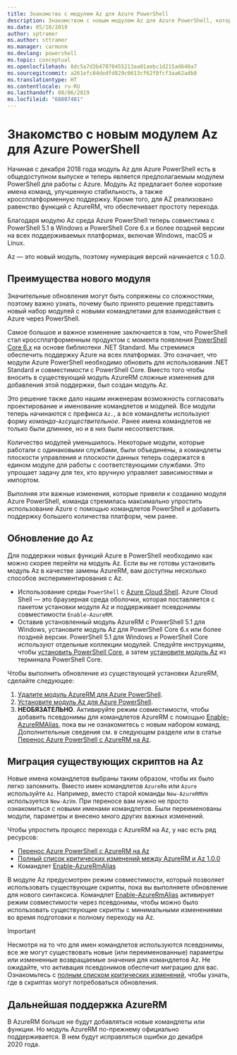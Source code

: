 ```yaml
---
title: Знакомство с модулем Az для Azure PowerShell
description: Знакомством с новым модулем Az для Azure PowerShell, который заменяет модуль AzureRM.
ms.date: 05/10/2019
author: sptramer
ms.author: sttramer
ms.manager: carmonm
ms.devlang: powershell
ms.topic: conceptual
ms.openlocfilehash: 8dc5a7d3b47870455213aa01aebc1d215ad640a7
ms.sourcegitcommit: a261efc84dedfd829c0613cf62f8fcf3aa62adb8
ms.translationtype: HT
ms.contentlocale: ru-RU
ms.lasthandoff: 08/06/2019
ms.locfileid: "68807481"
---
```

# <a name="introducing-the-new-azure-powershell-az-module"></a>Знакомство с новым модулем Az для Azure PowerShell

Начиная с декабря 2018 года модуль Az для Azure PowerShell есть в общедоступном выпуске и теперь является предполагаемым модулем PowerShell для работы с Azure. Модуль Az предлагает более короткие имена команд, улучшенную стабильность, а также кроссплатформенную поддержку. Кроме того, для AZ реализовано равенство функций с AzureRM, что обеспечивает простоту перехода.

Благодаря модулю Az среда Azure PowerShell теперь совместима с PowerShell 5.1 в Windows и PowerShell Core 6.x и более поздней версии на всех поддерживаемых платформах, включая Windows, macOS и Linux.

Az — это новый модуль, поэтому нумерация версий начинается с 1.0.0.

## <a name="why-a-new-module"></a>Преимущества нового модуля

Значительные обновления могут быть сопряжены со сложностями, поэтому важно узнать, почему было принято решение представить новый набор модулей с новыми командлетами для взаимодействия с Azure через PowerShell.

Самое большое и важное изменение заключается в том, что PowerShell стал кроссплатформенным продуктом с момента появления [PowerShell Core 6.x](/powershell/scripting/overview) на основе библиотеки .NET Standard.
Мы стремимся обеспечить поддержку Azure на всех платформах. Это означает, что модули Azure PowerShell необходимо обновить для использования .NET Standard и совместимости с PowerShell Core. Вместо того чтобы вносить в существующий модуль AzureRM сложные изменения для добавления этой поддержки, был создан модуль Az.

Это решение также дало нашим инженерам возможность согласовать проектирование и именование командлетов и модулей. Все модули теперь начинаются с префикса `Az.`, а все командлеты используют форму _команда_-`Az`_существительное_. Ранее имена командлетов не только были длиннее, но и в них были несоответствия.

Количество модулей уменьшилось. Некоторые модули, которые работали с одинаковыми службами, были объединены, а командлеты плоскости управления и плоскости данных теперь содержатся в едином модуле для работы с соответствующими службами. Это упрощает задачу для тех, кто вручную управляет зависимостями и импортом.

Выполняя эти важные изменения, которые привели к созданию модуля Azure PowerShell, команда стремилась максимально упростить использование Azure с помощью командлетов PowerShell и добавить поддержку большего количества платформ, чем ранее.

## <a name="upgrade-to-az"></a>Обновление до Az

Для поддержки новых функций Azure в PowerShell необходимо как можно скорее перейти на модуль Az. Если вы не готовы установить модуль Az в качестве замены AzureRM, вам доступны несколько способов экспериментирования с Az.

* Использование среды `PowerShell` с [Azure Cloud Shell](https://docs.microsoft.com/en-us/azure/cloud-shell/overview).
  Azure Cloud Shell — это браузерная среда оболочки, которая поставляется с пакетом установки модуля Az и поддерживает псевдонимы совместимости `Enable-AzureRM`.
* Оставив установленный модуль AzureRM с PowerShell 5.1 для Windows, установите модуль Az для PowerShell Core 6.x или более поздней версии. PowerShell 5.1 для Windows и PowerShell Core используют отдельные коллекции модулей. Следуйте инструкциям, чтобы [установить PowerShell Core](/powershell/scripting/install/installing-powershell-core-on-windows), а затем [установите модуль Az](install-az-ps.md) из терминала PowerShell Core.

Чтобы выполнить обновление из существующей установки AzureRM, сделайте следующее:

1. [Удалите модуль AzureRM для Azure PowerShell](/powershell/azure/uninstall-az-ps#uninstall-the-azurerm-module).
2. [Установите модуль Az для Azure PowerShell](install-az-ps.md).
3. __НЕОБЯЗАТЕЛЬНО__. Активируйте режим совместимости, чтобы добавить псевдонимы для командлетов AzureRM с помощью [Enable-AzureRMAlias](/powershell/module/az.accounts/enable-azurermalias), пока вы не ознакомитесь с новым набором команд. Дополнительные сведения см. в следующем разделе или в статье [Перенос Azure PowerShell с AzureRM на Az](migrate-from-azurerm-to-az.md).

## <a name="migrate-existing-scripts-to-az"></a>Миграция существующих скриптов на Az

Новые имена командлетов выбраны таким образом, чтобы их было легко запомнить. Вместо имен командлетов `AzureRm` или `Azure` используйте `Az`. Например, вместо старой команды `New-AzureRMVm` используется `New-AzVm`.
При переносе вам нужно не просто ознакомиться с новыми именами командлетов. Были переименованы модули, параметры и внесено много других важных изменений.

Чтобы упростить процесс перехода с AzureRM на Az, у нас есть ряд ресурсов:

* [Перенос Azure PowerShell с AzureRM на Az](migrate-from-azurerm-to-az.md)
* [Полный список критических изменений между AzureRM и Az 1.0.0](migrate-az-1.0.0.md)
* Командлет [Enable-AzureRmAlias](/powershell/module/az.accounts/enable-azurermalias)

В модуле Az предусмотрен режим совместимости, который позволяет использовать существующие скрипты, пока вы выполняете обновление для нового синтаксиса. Командлет [Enable-AzureRmAlias](/powershell/module/az.accounts/enable-azurermalias) активирует режим совместимости через псевдонимы, чтобы можно было использовать существующие скрипты с минимальными изменениями во время подготовки к полному переходу на Az.

> [!IMPORTANT]
> Несмотря на то что для имен командлетов используются псевдонимы, все же могут существовать новые (или переименованные) параметры или измененные возвращаемые значения для командлетов Az. Не ожидайте, что активация псевдонимов обеспечит миграцию для вас. Ознакомьтесь с [полным списком критических изменений](migrate-az-1.0.0.md), чтобы узнать, где в скриптах могут потребоваться обновления.

## <a name="continued-support-for-azurerm"></a>Дальнейшая поддержка AzureRM

В AzureRM больше не будут добавляться новые командлеты или функции. Но модуль AzureRM по-прежнему официально поддерживается. В нем будут исправляться ошибки до декабря 2020 года.